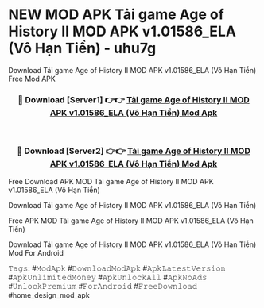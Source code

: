 # NEW MOD APK Tải game Age of History II MOD APK v1.01586_ELA (Vô Hạn Tiền) - uhu7g
Download Tải game Age of History II MOD APK v1.01586_ELA (Vô Hạn Tiền) Free Mod APK

<div align="center">
<h3>🔴 Download [Server1] 👉👉 <a href="https://apk-comot.site?title=Tải_game_Age_of_History_II_MOD_APK_v1.01586_ELA_(Vô_Hạn_Tiền)">Tải game Age of History II MOD APK v1.01586_ELA (Vô Hạn Tiền) Mod Apk</a></h3><br>

<h3>🔴 Download [Server2] 👉👉 <a href="https://apk-comot.site?title=Tải_game_Age_of_History_II_MOD_APK_v1.01586_ELA_(Vô_Hạn_Tiền)">Tải game Age of History II MOD APK v1.01586_ELA (Vô Hạn Tiền) Mod Apk</a></h3>
</div>


Free Download APK MOD Tải game Age of History II MOD APK v1.01586_ELA (Vô Hạn Tiền)

Download Tải game Age of History II MOD APK v1.01586_ELA (Vô Hạn Tiền) 

Free APK MOD Tải game Age of History II MOD APK v1.01586_ELA (Vô Hạn Tiền) 

Download Tải game Age of History II MOD APK v1.01586_ELA (Vô Hạn Tiền) Mod For Android

𝚃𝚊𝚐𝚜: #𝙼𝚘𝚍𝙰𝚙𝚔 #𝙳𝚘𝚠𝚗𝚕𝚘𝚊𝚍𝙼𝚘𝚍𝙰𝚙𝚔 #𝙰𝚙𝚔𝙻𝚊𝚝𝚎𝚜𝚝𝚅𝚎𝚛𝚜𝚒𝚘𝚗 #𝙰𝚙𝚔𝚄𝚗𝚕𝚒𝚖𝚒𝚝𝚎𝚍𝙼𝚘𝚗𝚎𝚢 #𝙰𝚙𝚔𝚄𝚗𝚕𝚘𝚌𝚔𝙰𝚕𝚕 #𝙰𝚙𝚔𝙽𝚘𝙰𝚍𝚜 #𝚄𝚗𝚕𝚘𝚌𝚔𝙿𝚛𝚎𝚖𝚒𝚞𝚖 #𝙵𝚘𝚛𝙰𝚗𝚍𝚛𝚘𝚒𝚍 #𝙵𝚛𝚎𝚎𝙳𝚘𝚠𝚗𝚕𝚘𝚊𝚍 #home_design_mod_apk